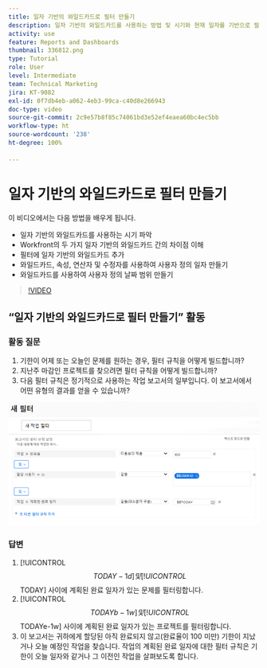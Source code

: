 ```yaml
---
title: 일자 기반의 와일드카드로 필터 만들기
description: 일자 기반의 와일드카드를 사용하는 방법 및 시기와 현재 일자를 기반으로 필터를 작성하는 방법을 알아봅니다.
activity: use
feature: Reports and Dashboards
thumbnail: 336812.png
type: Tutorial
role: User
level: Intermediate
team: Technical Marketing
jira: KT-9082
exl-id: 0f7db4eb-a062-4eb3-99ca-c40d8e266943
doc-type: video
source-git-commit: 2c9e57b8f85c74061bd3e52ef4eaea60bc4ec5bb
workflow-type: ht
source-wordcount: '238'
ht-degree: 100%

---
```


# 일자 기반의 와일드카드로 필터 만들기

이 비디오에서는 다음 방법을 배우게 됩니다.

* 일자 기반의 와일드카드를 사용하는 시기 파악
* Workfront의 두 가지 일자 기반의 와일드카드 간의 차이점 이해
* 필터에 일자 기반의 와일드카드 추가
* 와일드카드, 속성, 연산자 및 수정자를 사용하여 사용자 정의 일자 만들기
* 와일드카드를 사용하여 사용자 정의 날짜 범위 만들기

>[!VIDEO](https://video.tv.adobe.com/v/336812/?quality=12&learn=on)


## “일자 기반의 와일드카드로 필터 만들기” 활동


### 활동 질문

1. 기한이 어제 또는 오늘인 문제를 원하는 경우, 필터 규칙을 어떻게 빌드합니까?
1. 지난주 마감인 프로젝트를 찾으려면 필터 규칙을 어떻게 빌드합니까?
1. 다음 필터 규칙은 정기적으로 사용하는 작업 보고서의 일부입니다. 이 보고서에서 어떤 유형의 결과를 얻을 수 있습니까?

![일자 기반의 와일드카드로 작업 필터를 만드는 화면 이미지](assets/date-wildcard-answer-1.png)

### 답변

1. [!UICONTROL $$TODAY-1d] 및 [!UICONTROL $$TODAY] 사이에 계획된 완료 일자가 있는 문제를 필터링합니다.
1. [!UICONTROL $$TODAYb-1w] 및 [!UICONTROL $$TODAYe-1w] 사이에 계획된 완료 일자가 있는 프로젝트를 필터링합니다.
1. 이 보고서는 귀하에게 할당된 아직 완료되지 않고(완료율이 100 미만) 기한이 지났거나 오늘 예정인 작업을 찾습니다. 작업의 계획된 완료 일자에 대한 필터 규칙은 기한이 오늘 일자와 같거나 그 이전인 작업을 살펴보도록 합니다.

